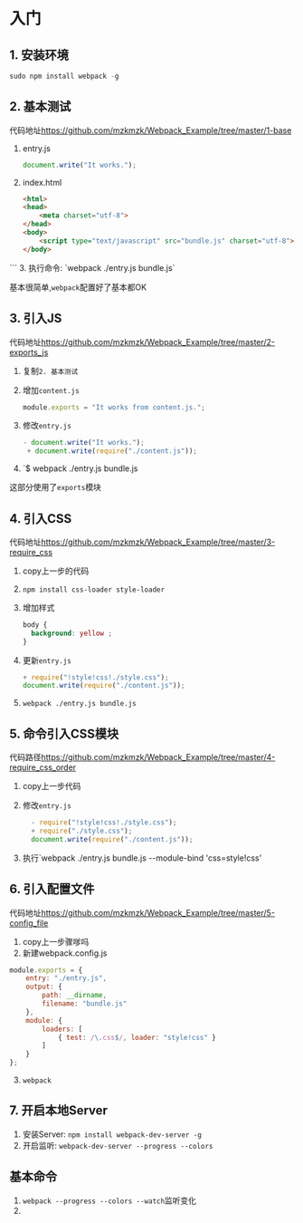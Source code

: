 # 入门

## 1. 安装环境

```javascript
sudo npm install webpack -g
```

## 2. 基本测试

代码地址<https://github.com/mzkmzk/Webpack_Example/tree/master/1-base>

1. entry.js

    ```javascript
    document.write("It works.");
    ```
2. index.html

    ```html
    <html>
    <head>
        <meta charset="utf-8">
    </head>
    <body>
        <script type="text/javascript" src="bundle.js" charset="utf-8"></script>
    </body>
</html>
    ```
3. 执行命令: `webpack ./entry.js bundle.js`  

基本很简单,`webpack`配置好了基本都OK 
    
## 3. 引入JS

代码地址<https://github.com/mzkmzk/Webpack_Example/tree/master/2-exports_js>

1. 复制`2. 基本测试`
2. 增加`content.js`

    ```javascript
    module.exports = "It works from content.js.";
    ```
3. 修改`entry.js`

     ```javascript
     - document.write("It works.");
      + document.write(require("./content.js"));
     ```
4. `$ webpack ./entry.js bundle.js

这部分使用了`exports`模块

## 4. 引入CSS

代码地址<https://github.com/mzkmzk/Webpack_Example/tree/master/3-require_css>

1. copy上一步的代码
2. `npm install css-loader style-loader`
3. 增加样式

    ```css
    body { 
      background: yellow ;
    }
    ```
4. 更新`entry.js`

      ```javascript
    + require("!style!css!./style.css");
    document.write(require("./content.js"));
      ```
5. `webpack ./entry.js bundle.js`

## 5. 命令引入CSS模块

代码路径<https://github.com/mzkmzk/Webpack_Example/tree/master/4-require_css_order>

1. copy上一步代码
2. 修改`entry.js`

    ```javascript
      - require("!style!css!./style.css");
      + require("./style.css");
      document.write(require("./content.js"));
    ```
3. 执行`webpack ./entry.js bundle.js --module-bind 'css=style!css'

## 6. 引入配置文件

代码地址<https://github.com/mzkmzk/Webpack_Example/tree/master/5-config_file>

1. copy上一步骤嗲吗
2. 新建webpack.config.js

  ```javascript
  module.exports = {
      entry: "./entry.js",
      output: {
          path: __dirname,
          filename: "bundle.js"
      },
      module: {
          loaders: [
              { test: /\.css$/, loader: "style!css" }
          ]
      }
  };
  ```
3. `webpack`

## 7. 开启本地Server

1. 安装Server: `npm install webpack-dev-server -g`
2. 开启监听: `webpack-dev-server --progress --colors
`
## 基本命令

1. `webpack --progress --colors --watch`监听变化
2. 

  